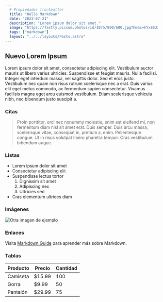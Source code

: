 ```yaml
---
  # Propiedades frontmatter
  title: "Hello Markdown"
  date: "2023-07-21"
  description: "Lorem ipsum dolor sit amet."
  image: "https://fastly.picsum.photos/id/1075/800/600.jpg?hmac=kYx8SJzDS2-aeDsguBGms2tWSUWkdtGPgCLNnanSNaM"
  tags: ["markdown"]
  layout: "../../layouts/Posts.astro"
---
```


## Nuevo Lorem Ipsum

Lorem ipsum dolor sit amet, consectetur adipiscing elit. Vestibulum auctor mauris ut libero varius ultricies. Suspendisse et feugiat mauris. Nulla facilisi. Integer eget interdum massa, vel sagittis dolor. Sed et eros justo. Vestibulum nec quam non risus rutrum scelerisque nec a erat. Duis varius elit eget metus commodo, ac fermentum sapien consectetur. Vivamus facilisis magna eget arcu euismod vestibulum. Etiam scelerisque vehicula nibh, nec bibendum justo suscipit a.

### Citas

> Proin porttitor, orci nec nonummy molestie, enim est eleifend mi, non fermentum diam nisl sit amet erat. Duis semper. Duis arcu massa, scelerisque vitae, consequat in, pretium a, enim. Pellentesque congue. Ut in risus volutpat libero pharetra tempor. Cras vestibulum bibendum augue.

### Listas

- Lorem ipsum dolor sit amet
- Consectetur adipiscing elit
- Suspendisse lectus tortor
  1.  Dignissim sit amet
  2.  Adipiscing nec
  3.  Ultricies sed
- Cras elementum ultrices diam

### Imágenes

![Otra imagen de ejemplo](https://via.placeholder.com/400)

### Enlaces

Visita [Markdown Guide](https://www.markdownguide.org/) para aprender más sobre Markdown.

### Tablas

| Producto | Precio | Cantidad |
| -------- | ------ | -------- |
| Camiseta | $15.99 | 100      |
| Gorra    | $9.99  | 50       |
| Pantalón | $29.99 | 75       |
